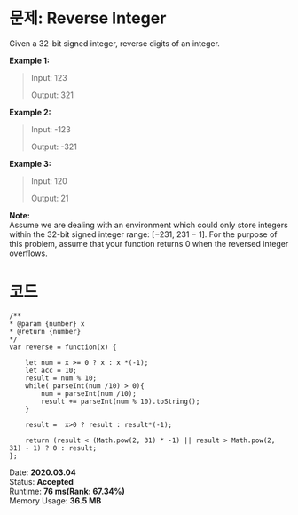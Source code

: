 # 문제: Reverse Integer

Given a 32-bit signed integer, reverse digits of an integer.


**Example 1:**
>Input: 123
>
>Output: 321


**Example 2:**
>Input: -123
>
>Output: -321


**Example 3:**
>Input: 120
>
>Output: 21

**Note:**  
Assume we are dealing with an environment which could only store integers within the 32-bit signed integer range: [−231,  231 − 1]. For the purpose of this problem, assume that your function returns 0 when the reversed integer overflows.


# 코드

    /**
    * @param {number} x
    * @return {number}
    */
    var reverse = function(x) {
        
        let num = x >= 0 ? x : x *(-1);
        let acc = 10;
        result = num % 10;
        while( parseInt(num /10) > 0){
            num = parseInt(num /10);
            result += parseInt(num % 10).toString();
        }
        
        result =  x>0 ? result : result*(-1);
        
        return (result < (Math.pow(2, 31) * -1) || result > Math.pow(2, 31) - 1) ? 0 : result;
    };

Date: **2020.03.04**    
Status: **Accepted**  
Runtime: **76 ms(Rank: 67.34%)**  
Memory Usage: **36.5 MB**




